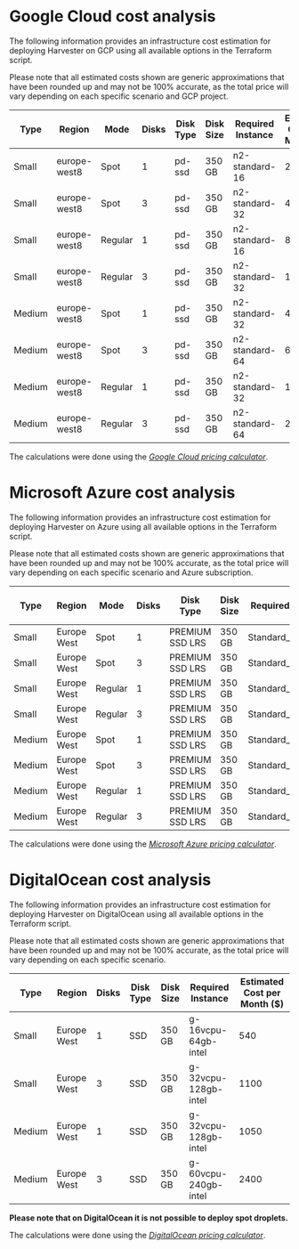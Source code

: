 # Google Cloud cost analysis

The following information provides an infrastructure cost estimation for deploying Harvester on GCP using all available options in the Terraform script.

Please note that all estimated costs shown are generic approximations that have been rounded up and may not be 100% accurate, as the total price will vary depending on each specific scenario and GCP project.

| Type   | Region        | Mode    | Disks | Disk Type | Disk Size | Required Instance  | Estimated Cost per Month ($) |
|--------|--------------|---------|-------|-----------|-----------|--------------------|-----------------------------|
| Small  | europe-west8 | Spot    | 1     | pd-ssd    | 350 GB    | n2-standard-16     | 250                         |
| Small  | europe-west8 | Spot    | 3     | pd-ssd    | 350 GB    | n2-standard-32     | 400                         |
| Small  | europe-west8 | Regular | 1     | pd-ssd    | 350 GB    | n2-standard-16     | 800                         |
| Small  | europe-west8 | Regular | 3     | pd-ssd    | 350 GB    | n2-standard-32     | 1500                        |
| Medium | europe-west8 | Spot    | 1     | pd-ssd    | 350 GB    | n2-standard-32     | 400                         |
| Medium | europe-west8 | Spot    | 3     | pd-ssd    | 350 GB    | n2-standard-64     | 600                         |
| Medium | europe-west8 | Regular | 1     | pd-ssd    | 350 GB    | n2-standard-32     | 1500                        |
| Medium | europe-west8 | Regular | 3     | pd-ssd    | 350 GB    | n2-standard-64     | 2800                        |

The calculations were done using the *[Google Cloud pricing calculator](https://cloud.google.com/calculator)*.

# Microsoft Azure cost analysis

The following information provides an infrastructure cost estimation for deploying Harvester on Azure using all available options in the Terraform script.

Please note that all estimated costs shown are generic approximations that have been rounded up and may not be 100% accurate, as the total price will vary depending on each specific scenario and Azure subscription.

| Type   | Region       | Mode    | Disks | Disk Type        | Disk Size | Required Instance        | Estimated Cost per Month ($) |
|--------|-------------|---------|-------|------------------|-----------|--------------------------|-----------------------------|
| Small  | Europe West | Spot    | 1     | PREMIUM SSD LRS | 350 GB    | Standard_D16as_v5       | 200                         |
| Small  | Europe West | Spot    | 3     | PREMIUM SSD LRS | 350 GB    | Standard_D32as_v5       | 450                         |
| Small  | Europe West | Regular | 1     | PREMIUM SSD LRS | 350 GB    | Standard_D16as_v5       | 750                         |
| Small  | Europe West | Regular | 3     | PREMIUM SSD LRS | 350 GB    | Standard_D32as_v5       | 1500                        |
| Medium | Europe West | Spot    | 1     | PREMIUM SSD LRS | 350 GB    | Standard_D32as_v5       | 300                         |
| Medium | Europe West | Spot    | 3     | PREMIUM SSD LRS | 350 GB    | Standard_D64as_v5       | 650                         |
| Medium | Europe West | Regular | 1     | PREMIUM SSD LRS | 350 GB    | Standard_D32as_v5       | 1350                        |
| Medium | Europe West | Regular | 3     | PREMIUM SSD LRS | 350 GB    | Standard_D64as_v5       | 3000                        |

The calculations were done using the *[Microsoft Azure pricing calculator](https://azure.microsoft.com/en-us/pricing/calculator/?service=spot-advisor)*.

# DigitalOcean cost analysis

The following information provides an infrastructure cost estimation for deploying Harvester on DigitalOcean using all available options in the Terraform script.

Please note that all estimated costs shown are generic approximations that have been rounded up and may not be 100% accurate, as the total price will vary depending on each specific scenario.

| Type   | Region      |  Disks | Disk Type | Disk Size | Required Instance    | Estimated Cost per Month ($) |
|--------|-------------|--------|-----------|-----------|----------------------|------------------------------|
| Small  | Europe West | 1      | SSD       | 350 GB    | g-16vcpu-64gb-intel  | 540                          |
| Small  | Europe West | 3      | SSD       | 350 GB    | g-32vcpu-128gb-intel | 1100                         |
| Medium | Europe West | 1      | SSD       | 350 GB    | g-32vcpu-128gb-intel | 1050                         |
| Medium | Europe West | 3      | SSD       | 350 GB    | g-60vcpu-240gb-intel | 2400                         |

**Please note that on DigitalOcean it is not possible to deploy spot droplets.**

The calculations were done using the *[DigitalOcean pricing calculator](https://www.digitalocean.com/pricing/calculator)*.
